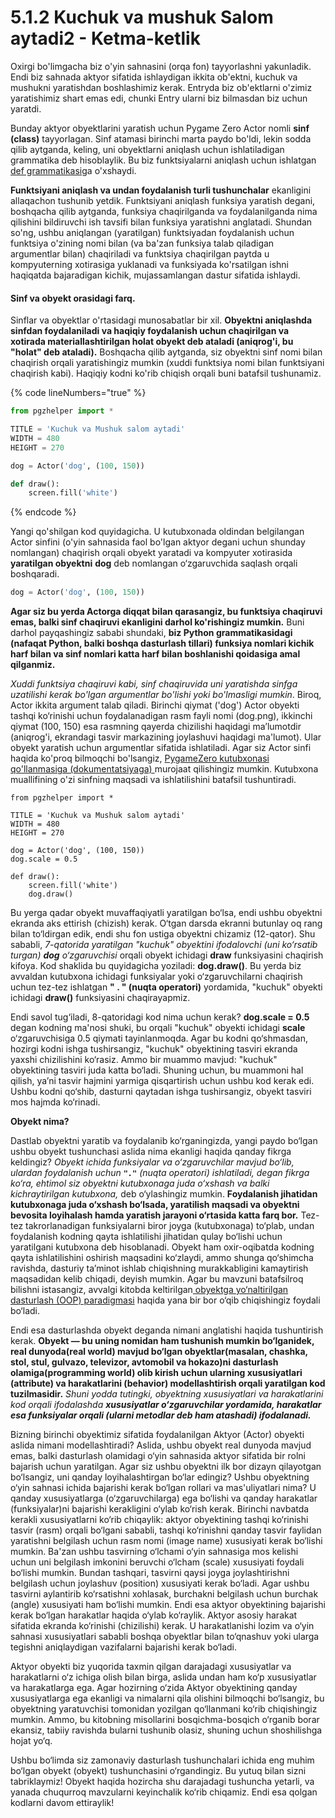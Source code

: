 # 5.1.2 Kuchuk va mushuk Salom aytadi2 - Ketma-ketlik

Oxirgi bo'limgacha biz o'yin sahnasini (orqa fon) tayyorlashni yakunladik. Endi biz sahnada aktyor sifatida ishlaydigan ikkita ob'ektni, kuchuk va mushukni yaratishdan boshlashimiz kerak. Entryda biz ob'ektlarni o'zimiz yaratishimiz shart emas edi, chunki Entry ularni biz bilmasdan biz uchun yaratdi.

Bunday aktyor obyektlarini yaratish uchun Pygame Zero Actor nomli **sinf (class)** tayyorlagan. Sinf atamasi birinchi marta paydo bo'ldi, lekin sodda qilib aytganda, keling, uni obyektlarni aniqlash uchun ishlatiladigan grammatika deb hisoblaylik. Bu biz funktsiyalarni aniqlash uchun ishlatgan [def grammatikasi](https://jjlee.gitbook.io/entry-python/basic_syntax/3.1-hello-world#undefined-5)ga o'xshaydi.

**Funktsiyani aniqlash va undan foydalanish turli tushunchalar** ekanligini allaqachon tushunib yetdik. Funktsiyani aniqlash funksiya yaratish degani, boshqacha qilib aytganda, funksiya chaqirilganda va foydalanilganda nima qilishini bildiruvchi ish tavsifi bilan funksiya yaratishni anglatadi. Shundan so'ng, ushbu aniqlangan (yaratilgan) funktsiyadan foydalanish uchun funktsiya o'zining nomi bilan (va ba'zan funksiya talab qiladigan argumentlar bilan) chaqiriladi va funktsiya chaqirilgan paytda u kompyuterning xotirasiga yuklanadi va funksiyada ko'rsatilgan ishni haqiqatda bajaradigan kichik, mujassamlangan dastur sifatida ishlaydi.

#### Sinf va obyekt orasidagi farq.

Sinflar va obyektlar o'rtasidagi munosabatlar bir xil. **Obyektni aniqlashda sinfdan foydalaniladi va haqiqiy foydalanish uchun chaqirilgan va xotirada materiallashtirilgan holat obyekt deb ataladi (aniqrog'i, bu "holat" deb ataladi).** Boshqacha qilib aytganda, siz obyektni sinf nomi bilan chaqirish orqali yaratishingiz mumkin (xuddi funktsiya nomi bilan funktsiyani chaqirish kabi). Haqiqiy kodni ko'rib chiqish orqali buni batafsil tushunamiz.

{% code lineNumbers="true" %}
```python
from pgzhelper import *

TITLE = 'Kuchuk va Mushuk salom aytadi'
WIDTH = 480
HEIGHT = 270

dog = Actor('dog', (100, 150))

def draw():
    screen.fill('white')
```
{% endcode %}

Yangi qo'shilgan kod quyidagicha. U kutubxonada oldindan belgilangan Actor sinfini (o'yin sahnasida faol bo'lgan aktyor degani uchun shunday nomlangan) chaqirish orqali obyekt yaratadi va kompyuter xotirasida **yaratilgan obyektni** **dog** deb nomlangan o‘zgaruvchida saqlash orqali boshqaradi.

```python
dog = Actor('dog', (100, 150))
```

**Agar siz bu yerda Actorga diqqat bilan qarasangiz, bu funktsiya chaqiruvi emas, balki sinf chaqiruvi ekanligini darhol ko'rishingiz mumkin.** Buni darhol payqashingiz sababi shundaki, **biz Python grammatikasidagi (nafaqat Python, balki boshqa dasturlash tillari) funksiya nomlari kichik harf bilan va sinf nomlari katta harf bilan boshlanishi qoidasiga amal qilganmiz.**

_Xuddi funktsiya chaqiruvi kabi, sinf chaqiruvida uni yaratishda sinfga uzatilishi kerak bo'lgan argumentlar bo'lishi yoki bo'lmasligi mumkin_. Biroq, Actor ikkita argument talab qiladi. Birinchi qiymat ('dog') Actor obyekti tashqi ko‘rinishi uchun foydalanadigan rasm fayli nomi (dog.png), ikkinchi qiymat (100, 150) esa rasmning qayerda chizilishi haqidagi ma’lumotdir (aniqrog'i, ekrandagi tasvir markazining joylashuvi haqidagi ma'lumot). Ular obyekt yaratish uchun argumentlar sifatida ishlatiladi. Agar siz Actor sinfi haqida ko'proq bilmoqchi bo'lsangiz, [PygameZero kutubxonasi qo'llanmasiga (dokumentatsiyaga) ](https://pygame-zero.readthedocs.io/en/latest/builtins.html#actors)murojaat qilishingiz mumkin. Kutubxona muallifining o'zi sinfning maqsadi va ishlatilishini batafsil tushuntiradi.

<pre class="language-python" data-line-numbers><code class="lang-python">from pgzhelper import *

TITLE = 'Kuchuk va Mushuk salom aytadi'
WIDTH = 480
HEIGHT = 270

dog = Actor('dog', (100, 150))
dog.scale = 0.5
<strong>
</strong>def draw():
    screen.fill('white')
    dog.draw()
</code></pre>

Bu yerga qadar obyekt muvaffaqiyatli yaratilgan bo‘lsa, endi ushbu obyektni ekranda aks ettirish (chizish) kerak. O‘tgan darsda ekranni butunlay oq rang bilan to‘ldirgan edik, endi shu fon ustiga obyektni chizamiz (12-qator). Shu sababli, _7-qatorida yaratilgan "kuchuk" obyektini ifodalovchi (uni ko‘rsatib turgan) **dog** o‘zgaruvchisi_ orqali obyekt ichidagi **draw** funksiyasini chaqirish kifoya. Kod shaklida bu quyidagicha yoziladi: **dog.draw()**. Bu yerda biz avvaldan kutubxona ichidagi funksiyalar yoki o‘zgaruvchilarni chaqirish uchun tez-tez ishlatgan **" . " (nuqta operatori)** yordamida, "kuchuk" obyekti ichidagi **draw()** funksiyasini chaqirayapmiz.

Endi savol tug‘iladi, 8-qatoridagi kod nima uchun kerak? **dog.scale = 0.5** degan kodning ma'nosi shuki, bu orqali "kuchuk" obyekti ichidagi **scale** o‘zgaruvchisiga 0.5 qiymati tayinlanmoqda. Agar bu kodni qo‘shmasdan, hozirgi kodni ishga tushirsangiz, "kuchuk" obyektining tasviri ekranda yaxshi chizilishini ko‘rasiz. Ammo bir muammo mavjud: "kuchuk" obyektining tasviri juda katta bo‘ladi. Shuning uchun, bu muammoni hal qilish, ya’ni tasvir hajmini yarmiga qisqartirish uchun ushbu kod kerak edi. Ushbu kodni qo‘shib, dasturni qaytadan ishga tushirsangiz, obyekt tasviri mos hajmda ko‘rinadi.

**Obyekt nima?**

Dastlab obyektni yaratib va foydalanib ko‘rganingizda, yangi paydo bo‘lgan ushbu obyekt tushunchasi aslida nima ekanligi haqida qanday fikrga keldingiz? _Obyekt ichida funksiyalar va o‘zgaruvchilar mavjud bo‘lib, ulardan foydalanish uchun **`"."`** (nuqta operatori) ishlatiladi, degan fikrga ko‘ra, ehtimol siz obyektni kutubxonaga juda o‘xshash va balki kichraytirilgan kutubxona,_ deb o‘ylashingiz mumkin. **Foydalanish jihatidan kutubxonaga juda o‘xshash bo‘lsada, yaratilish maqsadi va obyektni bevosita loyihalash hamda yaratish jarayoni o‘rtasida katta farq bor.** Tez-tez takrorlanadigan funksiyalarni biror joyga (kutubxonaga) to‘plab, undan foydalanish kodning qayta ishlatilishi jihatidan qulay bo‘lishi uchun yaratilgani kutubxona deb hisoblanadi. Obyekt ham oxir-oqibatda kodning qayta ishlatilishini oshirish maqsadini ko‘zlaydi, ammo shunga qo‘shimcha ravishda, dasturiy ta’minot ishlab chiqishning murakkabligini kamaytirish maqsadidan kelib chiqadi, deyish mumkin. Agar bu mavzuni batafsilroq bilishni istasangiz, avvalgi kitobda keltirilgan[ obyektga yo‘naltirilgan dasturlash (OOP) paradigmasi](https://roboticsware.gitbook.io/entry-python/4.-entry-python-yordamida-dasturlashning-asosiy-tushunchalarini-organamiz/4.4-object-oriented) haqida yana bir bor o‘qib chiqishingiz foydali bo‘ladi.

Endi esa dasturlashda obyekt deganda nimani anglatishi haqida tushuntirish kerak. **Obyekt — bu uning nomidan ham tushunish mumkin bo‘lganidek, real dunyoda(real world) mavjud bo‘lgan obyektlar(masalan, chashka, stol, stul, gulvazo, televizor, avtomobil va hokazo)ni dasturlash olamiga(programming world) olib kirish uchun ularning xususiyatlari (attribute) va harakatlarini (behavior) modellashtirish orqali yaratilgan kod tuzilmasidir.** _Shuni yodda tutingki, obyektning xususiyatlari va harakatlarini kod orqali ifodalashda **xususiyatlar o‘zgaruvchilar yordamida, harakatlar esa funksiyalar orqali (ularni metodlar deb ham atashadi) ifodalanadi.**_

Bizning birinchi obyektimiz sifatida foydalanilgan Aktyor (Actor) obyekti aslida nimani modellashtiradi? Aslida, ushbu obyekt real dunyoda mavjud emas, balki dasturlash olamidagi o‘yin sahnasida aktyor sifatida bir rolni bajarish uchun yaratilgan. Agar siz ushbu obyektni ilk bor dizayn qilayotgan bo‘lsangiz, uni qanday loyihalashtirgan bo‘lar edingiz? Ushbu obyektning o‘yin sahnasi ichida bajarishi kerak bo‘lgan rollari va mas'uliyatlari nima? U qanday xususiyatlarga (o‘zgaruvchilarga) ega bo‘lishi va qanday harakatlar (funksiyalar)ni bajarishi kerakligini o‘ylab ko‘rish kerak. Birinchi navbatda kerakli xususiyatlarni ko‘rib chiqaylik: aktyor obyektining tashqi ko‘rinishi tasvir (rasm) orqali bo‘lgani sababli, tashqi ko‘rinishni qanday tasvir faylidan yaratishni belgilash uchun rasm nomi (image name) xususiyati kerak bo‘lishi mumkin. Ba'zan ushbu tasvirning o‘lchami o‘yin sahnasiga mos kelishi uchun uni belgilash imkonini beruvchi o‘lcham (scale) xususiyati foydali bo‘lishi mumkin. Bundan tashqari, tasvirni qaysi joyga joylashtirishni belgilash uchun joylashuv (position) xususiyati kerak bo‘ladi. Agar ushbu tasvirni aylantirib ko‘rsatishni xohlasak, burchakni belgilash uchun burchak (angle) xususiyati ham bo‘lishi mumkin. Endi esa aktyor obyektining bajarishi kerak bo‘lgan harakatlar haqida o‘ylab ko‘raylik. Aktyor asosiy harakat sifatida ekranda ko‘rinishi (chizilishi) kerak. U harakatlanishi lozim va o‘yin sahnasi xususiyatlari sababli boshqa obyektlar bilan to‘qnashuv yoki ularga tegishni aniqlaydigan vazifalarni bajarishi kerak bo‘ladi.

Aktyor obyekti biz yuqorida taxmin qilgan darajadagi xususiyatlar va harakatlarni o‘z ichiga olish bilan birga, aslida undan ham ko‘p xususiyatlar va harakatlarga ega. Agar hozirning o‘zida Aktyor obyektining qanday xususiyatlarga ega ekanligi va nimalarni qila olishini bilmoqchi bo‘lsangiz, bu obyektning yaratuvchisi tomonidan yozilgan qo‘llanmani ko‘rib chiqishingiz mumkin. Ammo, bu kitobning misollarini bosqichma-bosqich o‘rganib borar ekansiz, tabiiy ravishda bularni tushunib olasiz, shuning uchun shoshilishga hojat yo‘q.

Ushbu bo‘limda siz zamonaviy dasturlash tushunchalari ichida eng muhim bo‘lgan obyekt (obyekt) tushunchasini o‘rgandingiz. Bu yutuq bilan sizni tabriklaymiz! Obyekt haqida hozircha shu darajadagi tushuncha yetarli, va yanada chuqurroq mavzularni keyinchalik ko‘rib chiqamiz. Endi esa qolgan kodlarni davom ettiraylik!
